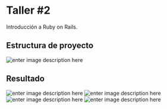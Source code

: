 # Taller #2

Introducción a Ruby on Rails.

## Estructura de proyecto

![enter image description here](<https://github.com/davidlruizc/programacion-avanzada/blob/master/thumb/Captura%20de%20Pantalla%202020-09-09%20a%20la(s)%2011.29.21%20p.%C2%A0m..png>)

## Resultado

![enter image description here](<https://github.com/davidlruizc/programacion-avanzada/blob/master/thumb/Captura%20de%20Pantalla%202020-09-09%20a%20la(s)%2011.29.28%20p.%C2%A0m..png>)
![enter image description here](<https://github.com/davidlruizc/programacion-avanzada/blob/master/thumb/Captura%20de%20Pantalla%202020-09-09%20a%20la(s)%2011.29.35%20p.%C2%A0m..png>)
![enter image description here](<https://github.com/davidlruizc/programacion-avanzada/blob/master/thumb/Captura%20de%20Pantalla%202020-09-09%20a%20la(s)%2011.29.47%20p.%C2%A0m..png>)
![enter image description here](<https://github.com/davidlruizc/programacion-avanzada/blob/master/thumb/Captura%20de%20Pantalla%202020-09-09%20a%20la(s)%2011.29.52%20p.%C2%A0m..png>)
